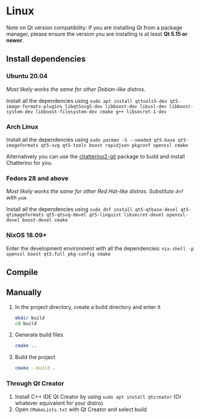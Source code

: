 # Linux

Note on Qt version compatibility: If you are installing Qt from a package manager, please ensure the version you are installing is at least **Qt 5.15 or newer**.

## Install dependencies

### Ubuntu 20.04

_Most likely works the same for other Debian-like distros._

Install all the dependencies using `sudo apt install qttools5-dev qt5-image-formats-plugins libqt5svg5-dev libboost-dev libssl-dev libboost-system-dev libboost-filesystem-dev cmake g++ libsecret-1-dev`

### Arch Linux

Install all the dependencies using `sudo pacman -S --needed qt5-base qt5-imageformats qt5-svg qt5-tools boost rapidjson pkgconf openssl cmake`

Alternatively you can use the [chatterino2-git](https://aur.archlinux.org/packages/chatterino2-git/) package to build and install Chatterino for you.

### Fedora 28 and above

_Most likely works the same for other Red Hat-like distros. Substitute `dnf` with `yum`._

Install all the dependencies using `sudo dnf install qt5-qtbase-devel qt5-qtimageformats qt5-qtsvg-devel qt5-linguist libsecret-devel openssl-devel boost-devel cmake`

### NixOS 18.09+

Enter the development environment with all the dependencies: `nix-shell -p openssl boost qt5.full pkg-config cmake`

## Compile

## Manually

1. In the project directory, create a build directory and enter it
   ```sh
   mkdir build
   cd build
   ```
1. Generate build files
   ```sh
   cmake ..
   ```
1. Build the project
   ```sh
   cmake --build .
   ```

### Through Qt Creator

1. Install C++ IDE Qt Creator by using `sudo apt install qtcreator` (Or whatever equivalent for your distro)
1. Open `CMakeLists.txt` with Qt Creator and select build
